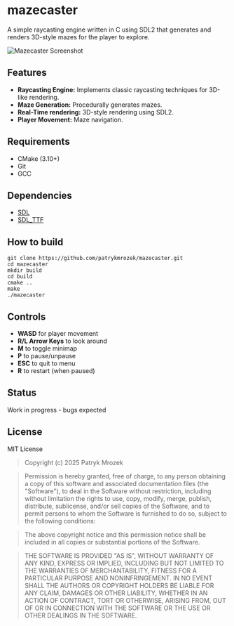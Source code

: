 # mazecaster
A simple raycasting engine written in C using SDL2 that generates and renders 3D-style mazes for the player to explore.

![Mazecaster Screenshot](images/mazecaster-sreenshot.JPG)

## Features
- **Raycasting Engine:** Implements classic raycasting techniques for 3D-like rendering.
- **Maze Generation:** Procedurally generates mazes.
- **Real-Time rendering:** 3D-style rendering using SDL2.
- **Player Movement:** Maze navigation.

## Requirements
- CMake (3.10+)
- Git
- GCC

## Dependencies
- [SDL](https://github.com/libsdl-org/SDL)
- [SDL_TTF](https://github.com/libsdl-org/SDL_ttf)


## How to build
```console
git clone https://github.com/patrykmrozek/mazecaster.git
cd mazecaster
mkdir build
cd build
cmake ..
make
./mazecaster
```

## Controls
- **WASD** for player movement
- **R/L Arrow Keys** to look around
- **M** to toggle minimap
- **P** to pause/unpause
- **ESC** to quit to menu
- **R** to restart (when paused)

## Status 
Work in progress - bugs expected

## License
MIT License

> Copyright (c) 2025 Patryk Mrozek

> Permission is hereby granted, free of charge, to any person obtaining a copy
> of this software and associated documentation files (the "Software"), to deal
> in the Software without restriction, including without limitation the rights
> to use, copy, modify, merge, publish, distribute, sublicense, and/or sell
> copies of the Software, and to permit persons to whom the Software is
> furnished to do so, subject to the following conditions:

> The above copyright notice and this permission notice shall be included in all
> copies or substantial portions of the Software.

> THE SOFTWARE IS PROVIDED "AS IS", WITHOUT WARRANTY OF ANY KIND, EXPRESS OR
> IMPLIED, INCLUDING BUT NOT LIMITED TO THE WARRANTIES OF MERCHANTABILITY,
> FITNESS FOR A PARTICULAR PURPOSE AND NONINFRINGEMENT. IN NO EVENT SHALL THE
> AUTHORS OR COPYRIGHT HOLDERS BE LIABLE FOR ANY CLAIM, DAMAGES OR OTHER
> LIABILITY, WHETHER IN AN ACTION OF CONTRACT, TORT OR OTHERWISE, ARISING FROM,
> OUT OF OR IN CONNECTION WITH THE SOFTWARE OR THE USE OR OTHER DEALINGS IN THE
> SOFTWARE.


